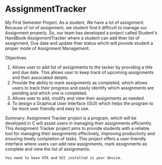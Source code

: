 # AssignmentTracker
My First Semester Project.
  As a student, We have a lot of assignment. Because of lot of assignment, we student find it difficult to manage our Assignment properly. So, our team has developed a project called Student's HandBook-AssignmentTracker where a student can add thier list of assignment, Due date and update thier status whcih will provide student a proper mode of Assignment Management.


 Objectives
1.	Allows user to add list of assignments to the tacker by providing a title and due date. This allows user to keep track of upcoming assignments and their associated details.
2.	Provide the ability to mark assignments as completed, which allows users to track their progress and easily identify which assignments are pending and which one is completed.
3.	Allows user to add, modify and view their assignments as needed. 
4.	To design a Graphical User Interface (GUI) which helps the program to be more user friendly and easy to use.


Summary:
Assignment Tracker project is a program, which will be developed in C will assist users in managing their assignments efficiently. This Assignment Tracker project aims to provide students with a reliable tool for managing their assignments effectively, improving productivity and ensuring timely completion of tasks. This project offers a user-friendly interface where users can add new assignments, mark assignments as complete and view the list of assignments. 

```
You need to have GTK and GCC installed in your device.
```
